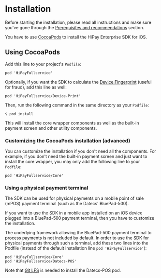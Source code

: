 # Installation

Before starting the installation, please read all instructions and make sure you've gone through the [Prerequisites and recommendations](#prerequisites-and-recommendations) section.

You have to use [CocoaPods](#https://cocoapods.org/) to install the HiPay Enterprise SDK for iOS.

## Using CocoaPods

Add this line to your project's `Podfile`:

	pod 'HiPayFullservice'

Optionally, if you want the SDK to calculate the [Device Fingerprint](#https://en.wikipedia.org/wiki/Device_fingerprint) (useful for fraud), add this line as well:

	pod 'HiPayFullservice/Device-Print'

Then, run the following command in the same directory as your `Podfile`:

	$ pod install

This will install the core wrapper components as well as the built-in payment screen and other utility components.

### Customizing the CocoaPods installation (advanced)
You can customize the installation if you don't need all the components. For example, if you don't need the built-in payment screen and just want to install the core wrapper, you may only add the following line to your `Podfile`:

	pod 'HiPayFullservice/Core'

### Using a physical payment terminal

The SDK can be used for physical payments on a mobile point of sale (mPOS) payment terminal (such as the Datecs' BluePad-500).

If you want to use the SDK in a mobile app installed on an iOS device plugged into a BluePad-500 payment terminal, then you have to customize the installation.

The underlying framework allowing the BluePad-500 payment terminal to process payments is not included by default.
In order to use the SDK for physical payments through such a terminal, add these two lines into the Podfile (instead of the default installation line `pod 'HiPayFullservice'`):

	pod 'HiPayFullservice/Core'
	pod 'HiPayFullservice/Datecs-POS'

Note that [Git LFS](#https://help.github.com/articles/installing-git-large-file-storage/) is needed to install the Datecs-POS pod.
